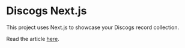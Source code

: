 # Discogs Next.js

This project uses Next.js to showcase your Discogs record collection. 

Read the article [here](https://www.alexrabin.com/blog/discogs-api-tutorial).